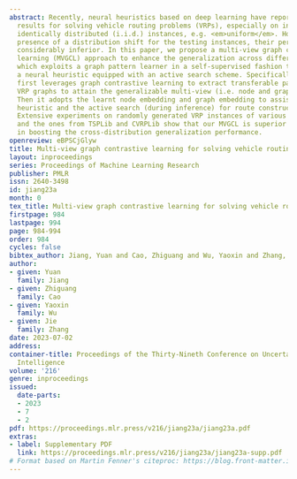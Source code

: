 ```yaml
---
abstract: Recently, neural heuristics based on deep learning have reported encouraging
  results for solving vehicle routing problems (VRPs), especially on independent and
  identically distributed (i.i.d.) instances, e.g. <em>uniform</em>. However, in the
  presence of a distribution shift for the testing instances, their performance becomes
  considerably inferior. In this paper, we propose a multi-view graph contrastive
  learning (MVGCL) approach to enhance the generalization across different distributions,
  which exploits a graph pattern learner in a self-supervised fashion to facilitate
  a neural heuristic equipped with an active search scheme. Specifically, our MVGCL
  first leverages graph contrastive learning to extract transferable patterns from
  VRP graphs to attain the generalizable multi-view (i.e. node and graph) representation.
  Then it adopts the learnt node embedding and graph embedding to assist the neural
  heuristic and the active search (during inference) for route construction, respectively.
  Extensive experiments on randomly generated VRP instances of various distributions,
  and the ones from TSPLib and CVRPLib show that our MVGCL is superior to the baselines
  in boosting the cross-distribution generalization performance.
openreview: eBPSCjGlyw
title: Multi-view graph contrastive learning for solving vehicle routing problems
layout: inproceedings
series: Proceedings of Machine Learning Research
publisher: PMLR
issn: 2640-3498
id: jiang23a
month: 0
tex_title: Multi-view graph contrastive learning for solving vehicle routing problems
firstpage: 984
lastpage: 994
page: 984-994
order: 984
cycles: false
bibtex_author: Jiang, Yuan and Cao, Zhiguang and Wu, Yaoxin and Zhang, Jie
author:
- given: Yuan
  family: Jiang
- given: Zhiguang
  family: Cao
- given: Yaoxin
  family: Wu
- given: Jie
  family: Zhang
date: 2023-07-02
address:
container-title: Proceedings of the Thirty-Nineth Conference on Uncertainty in Artificial
  Intelligence
volume: '216'
genre: inproceedings
issued:
  date-parts:
  - 2023
  - 7
  - 2
pdf: https://proceedings.mlr.press/v216/jiang23a/jiang23a.pdf
extras:
- label: Supplementary PDF
  link: https://proceedings.mlr.press/v216/jiang23a/jiang23a-supp.pdf
# Format based on Martin Fenner's citeproc: https://blog.front-matter.io/posts/citeproc-yaml-for-bibliographies/
---
```

